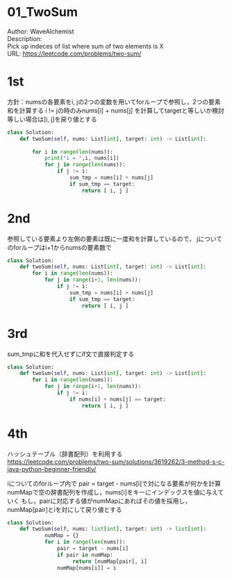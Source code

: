 # 01_TwoSum
Author: WaveAlchemist  
Description:  
Pick up indeces of list where sum of two elements is X  
URL: https://leetcode.com/problems/two-sum/


# 1st
方針：numsの各要素をi, jの2つの変数を用いてforループで参照し，2つの要素和を計算する
i != jの時のみnums[i] + nums[j] を計算してtargetと等しいか検討
等しい場合は[i, j]を戻り値とする

```python
class Solution:
    def twoSum(self, nums: List[int], target: int) -> List[int]:
        
        for i in range(len(nums)):
            print("i = ",i, nums[i])
            for j in range(len(nums)):
                if j != i:
                    sum_tmp = nums[i] + nums[j]
                    if sum_tmp == target:
                        return [ i, j ]

``` 
# 2nd
参照している要素より左側の要素は既に一度和を計算しているので，
jについてのforループはi+1からnumsの要素数で

```python
class Solution:
    def twoSum(self, nums: List[int], target: int) -> List[int]:
        for i in range(len(nums)):
            for j in range(i+1, len(nums)):
                if j != i:
                    sum_tmp = nums[i] + nums[j]
                    if sum_tmp == target:
                        return [ i, j ]
```

# 3rd
sum_tmpに和を代入せずにif文で直接判定する

```python
class Solution:
    def twoSum(self, nums: List[int], target: int) -> List[int]:
        for i in range(len(nums)):
            for j in range(i+1, len(nums)):
                if j != i:
                    if nums[i] + nums[j] == target:
                        return [ i, j ]
```

# 4th
ハッシュテーブル（辞書配列）を利用する
https://leetcode.com/problems/two-sum/solutions/3619262/3-method-s-c-java-python-beginner-friendly/

iについてのforループ内で
pair = target - nums[i]で対になる要素が何かを計算
numMapで空の辞書配列を作成し，nums[i]をキーにインデックスを値に与えていく
もし，pairに対応する値がnumMapにあればその値を採用し，
numMap[pair]とiを対にして戻り値とする

```python
class Solution:
    def twoSum(self, nums: list[int], target: int) -> list[int]:
            numMap = {}
            for i in range(len(nums)):
                pair = target - nums[i]
                if pair in numMap:
                     return [numMap[pair], i]
                numMap[nums[i]] = i
```
